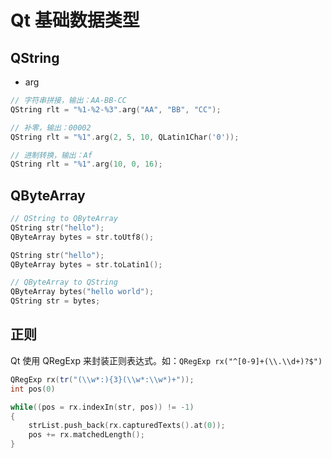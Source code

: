 # Qt 基础数据类型

## QString
- arg
``` C++
// 字符串拼接，输出：AA-BB-CC
QString rlt = "%1-%2-%3".arg("AA", "BB", "CC");

// 补零，输出：00002
QString rlt = "%1".arg(2, 5, 10, QLatin1Char('0'));

// 进制转换，输出：Af
QString rlt = "%1".arg(10, 0, 16);
```

## QByteArray
``` C++
// QString to QByteArray
QString str("hello");
QByteArray bytes = str.toUtf8();

QString str("hello");
QByteArray bytes = str.toLatin1();

// QByteArray to QString
QByteArray bytes("hello world");
QString str = bytes;
```

## 正则
Qt 使用 QRegExp 来封装正则表达式。如：`QRegExp rx("^[0-9]+(\\.\\d+)?$")`
``` C++
QRegExp rx(tr("(\\w*:){3}(\\w*:\\w*)+"));
int pos(0)

while((pos = rx.indexIn(str, pos)) != -1)
{
    strList.push_back(rx.capturedTexts().at(0));
    pos += rx.matchedLength();
}
```



